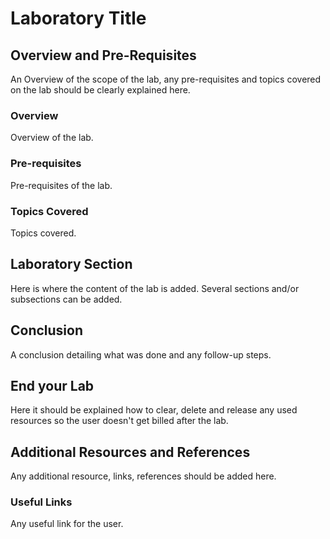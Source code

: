 # Laboratory Title


## Overview and Pre-Requisites

An Overview of the scope of the lab, any pre-requisites and topics covered on the lab should be clearly explained here.


### Overview

Overview of the lab.


### Pre-requisites

Pre-requisites of the lab.


### Topics Covered

Topics covered.


## Laboratory Section

Here is where the content of the lab is added. Several sections and/or subsections can be added.


## Conclusion

A conclusion detailing what was done and any follow-up steps.


## End your Lab

Here it should be explained how to clear, delete and release any used resources so the user doesn't get billed after the lab.


## Additional Resources and References

Any additional resource, links, references should be added here.


### Useful Links

Any useful link for the user.
